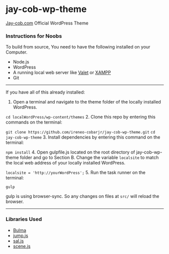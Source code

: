 # jay-cob-wp-theme
[Jay-cob.com](https://Jay-cob.com) Official WordPress Theme

### Instructions for Noobs
To build from source, You need to have the following installed on your Computer.

- Node.js
- WordPress
- A running local web server like [Valet](https://laravel.com/docs/5.8/valet) or [XAMPP](https://www.apachefriends.org/index.html)
- Git
* * *
If you have all of this already installed:
1. Open a terminal and navigate to the theme folder of the locally installed WordPress. 

 `cd localWordPress/wp-content/themes`
2. Clone this repo by entering this commands on the terminal:

`git clone https://github.com/ireneo-cobarjr/jay-cob-wp-theme.git`
`cd jay-cob-wp-theme`
3. Install dependencies by entering this command on the terminal:

`npm install`
4. Open gulpfile.js located on the root directory of jay-cob-wp-theme folder and go to Section B. Change the variable `localsite` to match the local web address of your locally installed WordPress.

`localsite = 'http://yourWordPress';`
5. Run the task runner on the terminal:

`gulp`


gulp is using browser-sync. So any changes on files at `src/` will reload the browser.
* * *

### Libraries Used

- [Bulma](https://bulma.io)
- [jump.js](http://callmecavs.com/jump.js/)
- [sal.js](https://mciastek.github.io/sal/)
- [scene.js](https://daybrush.com/scenejs/)
